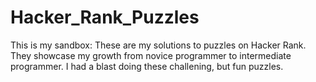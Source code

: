 # Hacker_Rank_Puzzles

This is my sandbox: These are my solutions to puzzles on Hacker Rank. They showcase my growth from novice programmer to intermediate programmer. I had a blast doing these challening, but fun puzzles.
